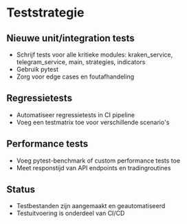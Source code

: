 # Teststrategie

## Nieuwe unit/integration tests
- Schrijf tests voor alle kritieke modules: kraken_service, telegram_service, main, strategies, indicators
- Gebruik pytest
- Zorg voor edge cases en foutafhandeling

## Regressietests
- Automatiseer regressietests in CI pipeline
- Voeg een testmatrix toe voor verschillende scenario's

## Performance tests
- Voeg pytest-benchmark of custom performance tests toe
- Meet responstijd van API endpoints en tradingroutines

## Status
- Testbestanden zijn aangemaakt en geautomatiseerd
- Testuitvoering is onderdeel van CI/CD
